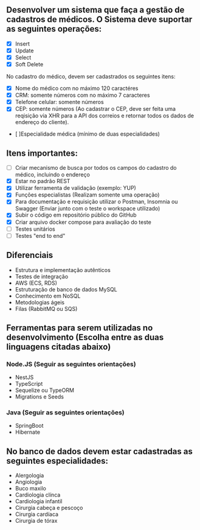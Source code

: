 ## Desenvolver um sistema que faça a gestão de cadastros de médicos. O Sistema deve suportar as seguintes operações:

- [x] Insert
- [x] Update
- [x] Select
- [x] Soft Delete

No cadastro do médico, devem ser cadastrados os seguintes itens:

- [x] Nome do médico com no máximo 120 caractéres
- [x] CRM: somente números com no máximo 7 caracteres
- [x] Telefone celular: somente números
- [x] CEP: somente números (Ao cadastrar o CEP, deve ser feita uma reqisição via XHR para a API dos correios e retornar todos os dados de endereço do cliente). 
- [ ]Especialidade médica (mínimo de duas especialidades)

## Itens importantes:

- [ ] Criar mecanismo de busca por todos os campos do cadastro do médico, incluindo o endereço
- [x] Estar no padrão REST
- [x] Utilizar ferramenta de validação (exemplo: YUP)
- [x] Funções especialistas (Realizam somente uma operação)
- [x] Para documentação e requisição utilizar o Postman, Insomnia ou Swagger (Enviar junto com o teste o workspace utilizado)
- [x] Subir o código em repositório público do GitHub
- [x] Criar arquivo docker compose para avaliação do teste
- [ ] Testes unitários
- [ ] Testes "end to end"

## Diferenciais

- Estrutura e implementação autênticos
- Testes de integração
- AWS (ECS, RDS)
- Estruturação de banco de dados MySQL
- Conhecimento em NoSQL
- Metodologias ágeis
- Filas (RabbitMQ ou SQS)

## Ferramentas para serem utilizadas no desenvolvimento (Escolha entre as duas linguagens citadas abaixo)

### Node.JS (Seguir as seguintes orientações)
- NestJS
- TypeScript
- Sequelize ou TypeORM
- Migrations e Seeds

### Java (Seguir as seguintes orientações)
- SpringBoot
- Hibernate

## No banco de dados devem estar cadastradas as seguintes especialidades:
- Alergologia
- Angiologia
- Buco maxilo
- Cardiologia clínca
- Cardiologia infantil
- Cirurgia cabeça e pescoço
- Cirurgia cardíaca
- Cirurgia de tórax